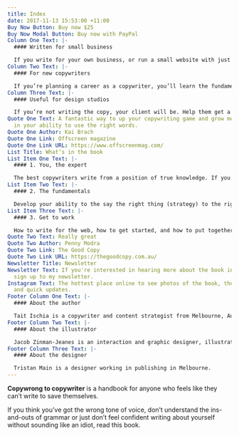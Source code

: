 ```yaml
---
title: Index
date: 2017-11-13 15:53:00 +11:00
Buy Now Button: Buy now $25
Buy Now Modal Button: Buy now with PayPal
Column One Text: |-
  #### Written for small business

  If you write for your own business, or run a small website with just a few pages, you’ll learn the fundamentals to write your own copy.
Column Two Text: |-
  #### For new copywriters

  If you’re planning a career as a copywriter, you’ll learn the fundamentals by reading this book. A strong overview will increase your knowledge, skill and confidence.
Column Three Text: |-
  #### Useful for design studios

  If you’re not writing the copy, your client will be. Help them get a head start by giving your clients a strong introduction to copywriting.
Quote One Text: A fantastic way to up your copywriting game and grow more confident
  in your ability to use the right words.
Quote One Author: Kai Brach
Quote One Link: Offscreen magazine
Quote One Link URL: https://www.offscreenmag.com/
List Title: What’s in the book
List Item One Text: |-
  #### 1. You, the expert

  The best copywriters write from a position of true knowledge. If you’re a business owner, you’re your own best copywriter.
List Item Two Text: |-
  #### 2. The fundamentals

  Develop your ability to the say the right thing (strategy) to the right people (audience) in the right way (grammar).
List Item Three Text: |-
  #### 3. Get to work

  How to write for the web, how to get started, and how to put together a brief.
Quote Two Text: Really great
Quote Two Author: Penny Modra
Quote Two Link: The Good Copy
Quote Two Link URL: https://thegoodcopy.com.au/
Newsletter Title: Newsletter
Newsletter Text: If you're interested in hearing more about the book in the future,
  sign up to my newsletter.
Instagram Text: The hottest place online to see photos of the book, the colour pink
  and quick updates.
Footer Column One Text: |-
  #### About the author

  Tait Ischia is a copywriter and content strategist from Melbourne, Australia. I’ve been writing copy since 2007.
Footer Column Two Text: |-
  #### About the illustrator

  Jacob Zinman-Jeanes is an interaction and graphic designer, illustrator and musician currently living in Melbourne, Australia.
Footer Column Three Text: |-
  #### About the designer

  Tristan Main is a designer working in publishing in Melbourne.
---
```


**Copywrong to copywriter** is a handbook for anyone who feels like they can’t write to save themselves.

If you think you’ve got the wrong tone of voice, don’t understand the ins-and-outs of grammar or just don’t feel confident writing about yourself without sounding like an idiot, read this book.